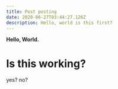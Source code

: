 ```yaml
---
title: Post posting
date: 2020-06-27T03:44:27.126Z
description: Hello, world is this first?
---
```

**Hello, World.**

# **Is this working?**

yes? no?